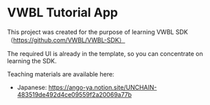 # VWBL Tutorial App 　

This project was created for the purpose of learning VWBL SDK（https://github.com/VWBL/VWBL-SDK）

The required UI is already in the template, so you can concentrate on learning the SDK.

Teaching materials are available here:

- Japanese: https://ango-ya.notion.site/UNCHAIN-483519de492d4ce09559f2a20069a77b
